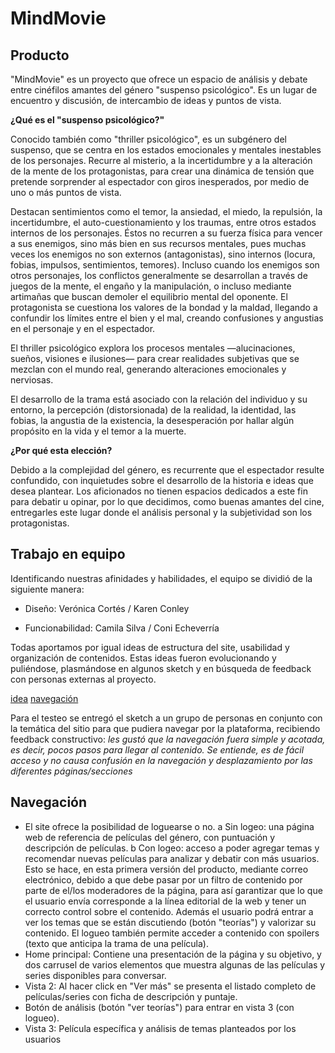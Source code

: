 # MindMovie


 ## Producto

"MindMovie" es un proyecto que ofrece un espacio de análisis y debate entre cinéfilos amantes del género "suspenso psicológico". Es un lugar de encuentro y discusión, de intercambio de ideas y puntos de vista.

**¿Qué es el "suspenso psicológico?"**

Conocido también como "thriller psicológico", es un subgénero del suspenso, que se centra en los estados emocionales y mentales inestables de los personajes. Recurre al misterio, a la incertidumbre y a la alteración de la mente de los protagonistas, para crear una dinámica de tensión que pretende sorprender al espectador con giros inesperados, por medio de uno o más puntos de vista.

Destacan sentimientos como el temor, la ansiedad, el miedo, la repulsión, la incertidumbre, el auto-cuestionamiento y los traumas, entre otros estados internos de los personajes. Éstos no recurren a su fuerza física para vencer a sus enemigos, sino más bien en sus recursos mentales, pues muchas veces los enemigos no son externos (antagonistas), sino internos (locura, fobias, impulsos, sentimientos, temores). Incluso cuando los enemigos son otros personajes, los conflictos generalmente se desarrollan a través de juegos de la mente, el engaño y la manipulación, o incluso mediante artimañas que buscan demoler el equilibrio mental del oponente. El protagonista se cuestiona los valores de la bondad y la maldad, llegando a confundir los límites entre el bien y el mal, creando confusiones y angustias en el personaje y en el espectador.

El thriller psicológico explora los procesos mentales —alucinaciones, sueños, visiones e ilusiones— para crear realidades subjetivas que se mezclan con el mundo real, generando alteraciones emocionales y nerviosas.

El desarrollo de la trama está asociado con la relación del individuo y su entorno, la percepción (distorsionada) de la realidad, la identidad, las fobias, la angustia de la existencia, la desesperación por hallar algún propósito en la vida y el temor a la muerte.

**¿Por qué esta elección?**

Debido a la complejidad del género, es recurrente que el espectador resulte confundido, con inquietudes sobre el desarrollo de la historia e ideas que desea plantear. Los aficionados no tienen espacios dedicados a este fin para debatir u opinar, por lo que decidimos, como buenas amantes del cine, entregarles este lugar donde el análisis personal y la subjetividad son los protagonistas.


## Trabajo en equipo

Identificando nuestras afinidades y habilidades, el equipo se dividió de la siguiente manera:

- Diseño: Verónica Cortés / Karen Conley

- Funcionabilidad: Camila Silva / Coni Echeverría

Todas aportamos por igual ideas de estructura del site, usabilidad y organización de contenidos. Estas ideas fueron evolucionando y puliéndose, plasmándose en algunos sketch y en búsqueda de feedback con personas externas al proyecto.

[idea](https://ibb.co/eRe4NR)
[navegación](https://ibb.co/bSQdhR)

Para el testeo se entregó el sketch a un grupo de personas en conjunto con la temática del sitio para que pudiera navegar por la plataforma, recibiendo feedback constructivo:
*les gustó que la navegación fuera simple y acotada, es decir, pocos pasos para llegar al contenido. Se entiende, es de fácil acceso y no causa confusión en la navegación y desplazamiento por las diferentes páginas/secciones*

## Navegación
- El site ofrece la posibilidad de loguearse o no.
a  Sin logeo: una página web de referencia de películas del género, con puntuación y descripción de películas.
b  Con logeo: acceso a poder agregar temas y recomendar nuevas películas para analizar y debatir con más usuarios. Esto se hace, en esta primera versión del producto, mediante correo electrónico, debido a que debe pasar por un filtro de contenido por parte de el/los moderadores de la página, para así garantizar que lo que el usuario envía corresponde a la línea editorial de la web y tener un correcto control sobre el contenido. Además el usuario podrá entrar a ver los temas que se están discutiendo (botón "teorías") y valorizar su contenido. El logueo también permite acceder a contenido con spoilers (texto que anticipa la trama de una película).
- Home principal: Contiene una presentación de la página y su objetivo, y dos carrusel de varios elementos que muestra algunas de las películas y series disponibles para conversar.
- Vista 2: Al hacer click en "Ver más" se presenta el listado completo de películas/series con ficha de descripción y puntaje.
- Botón de análisis (botón "ver teorías") para entrar en vista 3 (con logueo).
- Vista 3: Película específica y análisis de temas planteados por los usuarios